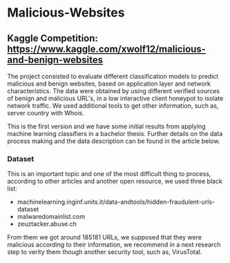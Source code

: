 # Malicious-Websites

## Kaggle Competition: https://www.kaggle.com/xwolf12/malicious-and-benign-websites

The project consisted to evaluate different classification models to predict malicious and benign websites, based on application layer and network characteristics. The data were obtained by using different verified sources of benign and malicious URL's, in a low interactive client honeypot to isolate network traffic. We used additional tools to get other information, such as, server country with Whois.

This is the first version and we have some initial results from applying machine learning classifiers in a bachelor thesis. Further details on the data process making and the data description can be found in the article below.

### Dataset
This is an important topic and one of the most difficult thing to process, according to other articles and another open resource, we used three black list:

* machinelearning.inginf.units.it/data-andtools/hidden-fraudulent-urls-dataset
* malwaredomainlist.com
* zeuztacker.abuse.ch

From them we got around 185181 URLs, we supposed that they were malicious according to their information, we recommend in a next research step to verity them though another security tool, such as, VirusTotal.
